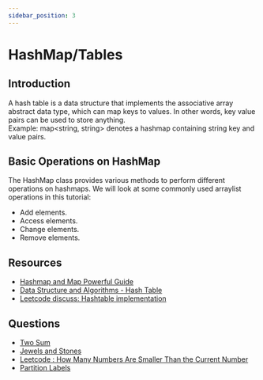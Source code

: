 ```yaml
---
sidebar_position: 3
---
```


# HashMap/Tables

## Introduction

A hash table is a data structure that implements the associative array abstract data type, which can map keys to values. In other words, key value pairs can be used to store anything.  
Example: map<string, string> denotes a hashmap containing string key and value pairs.  

## Basic Operations on HashMap
The HashMap class provides various methods to perform different operations on hashmaps. We will look at some commonly used arraylist operations in this tutorial:

- Add elements.
- Access elements.
- Change elements.
- Remove elements.

## Resources
- [ Hashmap and Map Powerful Guide](https://leetcode.com/discuss/study-guide/1068545/HASH-TABLE-and-MAP-POWERFUL-GUIDE-)
- [ Data Structure and Algorithms - Hash Table](https://www.tutorialspoint.com/data_structures_algorithms/hash_data_structure.htm)
- [ Leetcode discuss: Hashtable implementation](https://leetcode.com/problems/design-hashmap/discuss/?currentPage=1&orderBy=most_votes&query=)

## Questions
- [Two Sum](https://leetcode.com/problems/two-sum/)
- [Jewels and Stones](https://leetcode.com/problems/jewels-and-stones/)
- [Leetcode : How Many Numbers Are Smaller Than the Current Number](https://leetcode.com/problems/how-many-numbers-are-smaller-than-the-current-number/)
- [Partition Labels](https://leetcode.com/problems/partition-labels/)  

